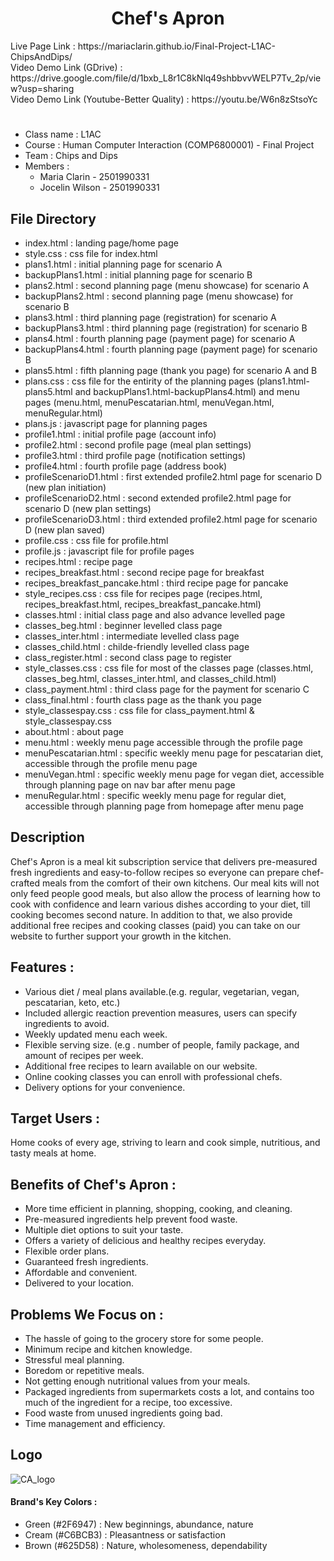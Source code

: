 <h1 align="center">Chef's Apron</h1> 
Live Page Link : https://mariaclarin.github.io/Final-Project-L1AC-ChipsAndDips/ <br />
Video Demo Link (GDrive) : https://drive.google.com/file/d/1bxb_L8r1C8kNlq49shbbvvWELP7Tv_2p/view?usp=sharing <br />
Video Demo Link (Youtube-Better Quality) : https://youtu.be/W6n8zStsoYc <br />

#
* Class name : L1AC
* Course : Human Computer Interaction (COMP6800001) - Final Project
* Team : Chips and Dips
* Members :
  * Maria Clarin - 2501990331 
  * Jocelin Wilson - 2501990331

## File Directory 
* index.html : landing page/home page
* style.css : css file for index.html
* plans1.html : initial planning page for scenario A
* backupPlans1.html : initial planning page for scenario B
* plans2.html : second planning page (menu showcase) for scenario A
* backupPlans2.html : second planning page (menu showcase) for scenario B
* plans3.html : third planning page (registration) for scenario A
* backupPlans3.html : third planning page (registration) for scenario B
* plans4.html : fourth planning page (payment page) for scenario A
* backupPlans4.html : fourth planning page (payment page) for scenario B
* plans5.html : fifth planning page (thank you page) for scenario A and B
* plans.css : css file for the entirity of the planning pages (plans1.html-plans5.html and backupPlans1.html-backupPlans4.html) and menu pages (menu.html, menuPescatarian.html, menuVegan.html, menuRegular.html)
* plans.js : javascript page for planning pages
* profile1.html : initial profile page (account info)
* profile2.html : second profile page (meal plan settings)
* profile3.html : third profile page (notification settings)
* profile4.html : fourth profile page (address book)
* profileScenarioD1.html : first extended profile2.html page for scenario D (new plan initiation)
* profileScenarioD2.html : second extended profile2.html page for scenario D (new plan settings)
* profileScenarioD3.html : third extended profile2.html page for scenario D (new plan saved)
* profile.css : css file for profile.html
* profile.js : javascript file for profile pages
* recipes.html : recipe page
* recipes_breakfast.html : second recipe page for breakfast
* recipes_breakfast_pancake.html : third recipe page for pancake
* style_recipes.css : css file for recipes page (recipes.html, recipes_breakfast.html, recipes_breakfast_pancake.html)
* classes.html : initial class page and also advance levelled page
* classes_beg.html : beginner levelled class page
* classes_inter.html : intermediate levelled class page
* classes_child.html : childe-friendly levelled class page
* class_register.html : second class page to register
* style_classes.css : css file for most of the classes page (classes.html, classes_beg.html, classes_inter.html, and classes_child.html)
* class_payment.html : third class page for the payment for scenario C
* class_final.html : fourth class page as the thank you page
* style_classespay.css : css file for class_payment.html & style_classespay.css
* about.html : about page
* menu.html : weekly menu page accessible through the profile page
* menuPescatarian.html : specific weekly menu page for pescatarian diet, accessible through the profile menu page
* menuVegan.html : specific weekly menu page for vegan diet, accessible through planning page on nav bar after menu page
* menuRegular.html : specific weekly menu page for regular diet, accessible through planning page from homepage after menu page

## Description
Chef's Apron is a meal kit subscription service that delivers pre-measured fresh ingredients and easy-to-follow recipes so everyone can prepare chef-crafted meals from the comfort of their own kitchens.
Our meal kits will not only feed people good meals, but also allow the process of learning how to cook with confidence and learn various dishes according to your diet, till cooking becomes second nature.
In addition to that, we also provide additional free recipes and cooking classes (paid) you can take on our website to further support your growth in the kitchen.

## Features :
* Various diet / meal plans available.(e.g. regular, vegetarian, vegan, pescatarian, keto, etc.)
* Included allergic reaction prevention measures, users can specify ingredients to avoid.
* Weekly updated menu each week.
* Flexible serving size. (e.g . number of people, family package, and amount of recipes per week.
* Additional free recipes to learn available on our website.
* Online cooking classes you can enroll with professional chefs.
* Delivery options for your convenience.

## Target Users :
Home cooks of every age, striving to learn and cook simple, nutritious, and tasty meals at home.

## Benefits of Chef's Apron :
* More time efficient in planning, shopping, cooking, and cleaning.
* Pre-measured ingredients help prevent food waste.
* Multiple diet options to suit your taste.
* Offers a variety of delicious and healthy recipes everyday.
* Flexible order plans.
* Guaranteed fresh ingredients.
* Affordable and convenient.
* Delivered to your location.

## Problems We Focus on :
* The hassle of going to the grocery store for some people.
* Minimum recipe and kitchen knowledge.
* Stressful meal planning.
* Boredom or repetitive meals.
* Not getting enough nutritional values from your meals.
* Packaged ingredients from supermarkets costs a lot, and contains too much of the ingredient for a recipe, too excessive.
* Food waste from unused ingredients going bad.
* Time management and efficiency.

## Logo
![CA_logo](https://cdn.discordapp.com/attachments/794551109523341353/905837658633273344/GreenLeafs_1.png)

#### Brand's Key Colors :
* Green (#2F6947) : New beginnings, abundance, nature
* Cream (#C6BCB3) : Pleasantness or satisfaction
* Brown (#625D58) : Nature, wholesomeness, dependability
